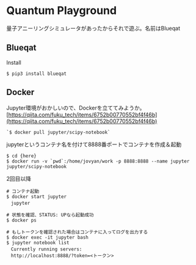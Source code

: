 # Quantum Playground

量子アニーリングシミュレータがあったからそれで遊ぶ。名前はBlueqat

## Blueqat

Install

`$ pip3 install blueqat`


## Docker

Jupyter環境がおかしいので、Dockerを立ててみようか。
[https://qiita.com/fuku_tech/items/6752b00770552bf4f46b](https://qiita.com/fuku_tech/items/6752b00770552bf4f46b)

```
`$ docker pull jupyter/scipy-notebook`
```
jupyterというコンテナ名を付けて8888番ポートでコンテナを作成＆起動
```
$ cd {here}
$ docker run -v `pwd`:/home/jovyan/work -p 8888:8888 --name jupyter jupyter/scipy-notebook
```

2回目以降

```
# コンテナ起動
$ docker start jupyter
　jupyter

# 状態を確認、STATUS: UPなら起動成功
$ docker ps

# もしトークンを確認された場合はコンテナに入ってログを出力する
$ docker exec -it jupyter bash
$ jupyter notebook list
　Currently running servers:
　http://localhost:8888/?token=<トークン>
```


